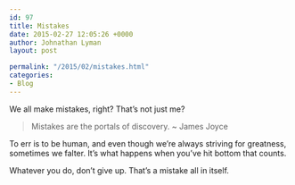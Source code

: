 ```yaml
---
id: 97
title: Mistakes
date: 2015-02-27 12:05:26 +0000
author: Johnathan Lyman
layout: post

permalink: "/2015/02/mistakes.html"
categories:
- Blog
---
```

We all make mistakes, right? That’s not just me?

> Mistakes are the portals of discovery. ~ James Joyce

To err is to be human, and even though we’re always striving for greatness, sometimes we falter. It’s what happens when you’ve hit bottom that counts.

Whatever you do, don’t give up. That’s a mistake all in itself.